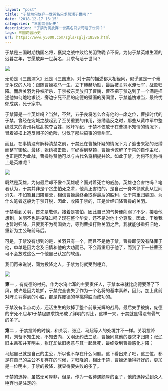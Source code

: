 ```yaml
---
layout: "post"
title: "于禁为何放弃一世英名只求苟活于世间？"
date: "2018-12-17 16:15"
categories: "三国两晋历史"
description: "于禁为何放弃一世英名只求苟活于世间？"
tags: 三国两晋历史
url: https://www.y5000.com/zgls/sglj/18586.html
---
```






于禁是三国时期魏国名将，襄樊之战中败给关羽致晚节不保。为何于禁英雄生涯的迟暮之年，甘愿放弃一世英名，只求苟活于世间？

![](https://img.y5000.com/uploads/allimg/170405/8-1F405113T2A0.jpg)

无论是《三国演义》还是《三国志》，对于禁的描述都大相径同，似乎这是一个毫无争议的人物：跟随曹操戎马一生，立下赫赫功勋，最后被关羽水淹七军，战败归降。而后关羽为孙权所杀，于禁被东吴放归了曹魏，曹丕把于禁送到了一个满是描述他如何跪地求饶，旁边宁死不屈的庞德的壁画的房间里，于禁羞愧难当，最终忧郁成病，死于家中。

于禁算是一个英雄吗？当然，不然，五子良将怎么会有他的一席之位，曹操时代的于禁，曾经在宛城之战起到了至关重要的作用，张绣造反之时，那些从黄巾军中整编过来的青州兵趁乱掠夺百姓，败坏军纪，于禁不仅敢于在曹操不知情的情况下，冒着被扣上造反帽子的危险，讨伐了那些搞事的青州军。

而且，在事情没有解释清楚之前，于禁还在曹操怀疑的情况下为了迎击来犯的张绣而整军御敌。最终，张绣被击败，军纪得到整顿，曹操也谅解了于禁的自作主张，也正是因为此战，曹操称赞他可以与古代名将相提并论。如此于禁，为何不能称得上是英雄呢？

![](https://img.y5000.com/uploads/allimg/170405/8-1F405113U1627.jpg)

既然是英雄，为何最后却不像个英雄呢？面对着死亡的威胁，英雄也会害怕吗？笔者认为，于禁并非是个贪生怕死之辈，他真正害怕的，是自己一身本领就此从世间消失，不如暂且归降蜀营，相信曹操最终会取得最后的胜利，让于禁重归魏国。为什么笔者这般为于禁开脱，因此，收降于禁的，正是曾经归降曹操的关羽。

于禁看到关羽，首先是敬佩，接着是害怕，因此自己的气势便削弱了不少，接着他想到，关羽不也是投降过吗？现在整个华夏，还不是对他十分尊敬，因此，干脆我也暂时归降，只要我不为蜀国效力，等到曹操打败关羽之后，我就能够重归旧地，重新为主公鞍前马后。

可是，于禁没有想到的是，关羽只有一个，而且不是他于禁，曹操即便没有降罪于他，单单是因为念及旧情和他的大功而已，不会再重用于他了，而到了下一任曹丕可不会放过这么一个他自己认定的软蛋。

我们再来说说，同为投降之人，于禁为何就受到唾弃。

![](https://img.y5000.com/uploads/allimg/170405/1306012018-0.jpg)

**第一**
，有庞德的衬托，作为水淹七军的主要责任人，于禁本来就比庞德要落了下风，或许是因为嫉妒，于禁完全丧失了作为一个名将的基本素养，因此，加上此前对阵关羽得到的小胜，都是靠庞德的单挑得胜而成功的。

于禁没有半点功劳，还活生生的败掉了整个前景光辉的战局，最后失手被擒，庞德的宁死不屈与1于禁屈膝求饶形成了鲜明的对比，这样一来，于禁就显得没有骨气的多了。

**第二**
，于禁投降的时候，和关羽、张辽、马超等人的处境并不一样。关羽投降时，刘备不知生死，不知去向，关羽还约法三章，曹操同意他的要求才归降；张辽旧主吕布并非明主，张辽却依旧愿意与其一起赴死，最终受到曹操感化才降；

马超自己就是自己的主公，所以也不存在什么问题。这下看出来了吧，这三位，都是在自己的主公不复存在的时候，才归降的，相比于禁，曹操还活得好好的，更加是一位明主，于禁的投降，就显得要失败的多了。

于禁的选择，虽然无可厚非，但是，作为一名待遇颇厚的臣子，他的选择受到众人唾弃也是注定的。
